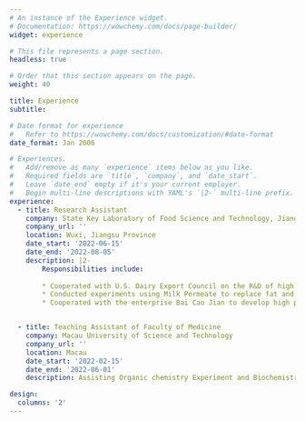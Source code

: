 ```yaml
---
# An instance of the Experience widget.
# Documentation: https://wowchemy.com/docs/page-builder/
widget: experience

# This file represents a page section.
headless: true

# Order that this section appears on the page.
weight: 40

title: Experience
subtitle:

# Date format for experience
#   Refer to https://wowchemy.com/docs/customization/#date-format
date_format: Jan 2006

# Experiences.
#   Add/remove as many `experience` items below as you like.
#   Required fields are `title`, `company`, and `date_start`.
#   Leave `date_end` empty if it's your current employer.
#   Begin multi-line descriptions with YAML's `|2-` multi-line prefix.
experience:
  - title: Research Assistant
    company: State Key Laboratory of Food Science and Technology, Jiangnan University
    company_url: ''
    location: Wuxi, Jiangsu Province
    date_start: '2022-06-15'
    date_end: '2022-08-05'
    description: |2-
        Responsibilities include:
        
        * Cooperated with U.S. Dairy Export Council on the R&D of high protein ice cream
        * Conducted experiments using Milk Permeate to replace fat and sucrose in foods
        * Cooperated with the enterprise Bai Cao Jian to develop high protein brittle tablets


  - title: Teaching Assistant of Faculty of Medicine
    company: Macau University of Science and Technology
    company_url: ''
    location: Macau
    date_start: '2022-02-15'
    date_end: '2022-06-01'
    description: Assisting Organic chemistry Experiment and Biochemistry and Molecular Biology Experiments

design:
  columns: '2'
---
```

